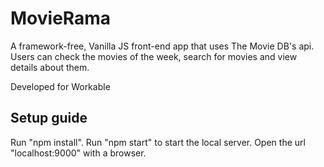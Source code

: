 # MovieRama
 A framework-free, Vanilla JS front-end app that uses The Movie DB's api.
 Users can check the movies of the week, search for movies and view details about them.

 Developed for Workable
 
## Setup guide
Run "npm install".
Run "npm start" to start the local server.
Open the url "localhost:9000" with a browser.
